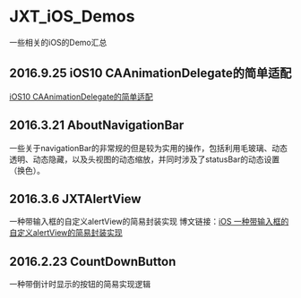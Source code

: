 # JXT_iOS_Demos
一些相关的iOS的Demo汇总

## 2016.9.25 iOS10  CAAnimationDelegate的简单适配
[iOS10  CAAnimationDelegate的简单适配](http://www.jianshu.com/p/e9feb2c0c3f1)

## 2016.3.21 AboutNavigationBar
一些关于navigationBar的非常规的但是较为实用的操作，包括利用毛玻璃、动态透明、动态隐藏，以及头视图的动态缩放，并同时涉及了statusBar的动态设置（换色）。

## 2016.3.6 JXTAlertView
一种带输入框的自定义alertView的简易封装实现
博文链接：[iOS 一种带输入框的自定义alertView的简易封装实现](http://www.jianshu.com/p/ef8065282ea4/comments/1652307#comment-1652307)

## 2016.2.23 CountDownButton
一种带倒计时显示的按钮的简易实现逻辑

